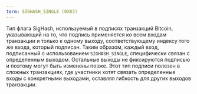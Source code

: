 ```yaml
---
term: SIGHASH_SINGLE (0X03)
---
```


Тип флага SigHash, используемый в подписях транзакций Bitcoin, указывающий на то, что подпись применяется ко всем входам транзакции и только к одному выходу, соответствующему индексу того же входа, который подписан. Таким образом, каждый вход, подписанный с использованием `SIGHASH_SINGLE`, специфически связан с определенным выходом. Остальные выходы не фиксируются подписью и поэтому могут быть изменены позже. Этот тип подписи полезен в сложных транзакциях, где участники хотят связать определенные входы с конкретными выходами, оставляя гибкость для других выходов транзакции.